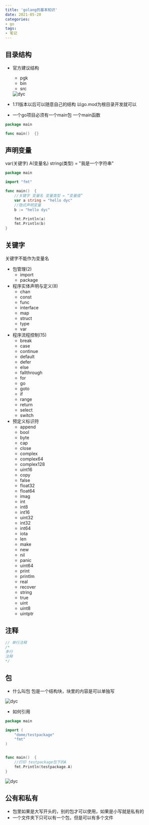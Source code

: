 ```yaml
---
title: 'golang的基本知识'
date: 2021-05-20
categories:
- go
tags:
- 笔记
---
```

## 目录结构
+ 官方建议结构
    - pgk 
    - bin 
    - src
    <img src="https://webdyc.oss-cn-beijing.aliyuncs.com/blog/QQ%E6%88%AA%E5%9B%BE20210520144823.png" alt="dyc" title="dyc" class="zoom-custom-imgs">

+ 1.11版本以后可以随意自己的结构
以go.mod为根目录开发就可以
+ 一个go项目必须有一个main包 一个main函数
```go
package main

func main()  {}
```

## 声明变量
var(关键字) A(变量名) string(类型) = "我是一个字符串"
```go
package main

import "fmt"

func main()  {
	//关键字 变量名 变量类型 = “变量值”
	var a string = "hello dyc"
	//隐式声明变量
	b := "hello dyc"
	
	fmt.Println(a)
	fmt.Println(b)
}
```

## 关键字
关键字不能作为变量名
+ 包管理(2)
    - import
    - package
+ 程序实体声明与定义(8)
    - chan
    - const
    - func
    - interface
    - map
    - struct
    - type 
    - var
+ 程序流程控制(15)
    - break
    - case
    - continue
    - default
    - defer
    - else
    - fallthrough
    - for
    - go
    - goto
    - if
    - range
    - return
    - select
    - switch
+ 预定义标识符
    - append
    - bool
    - byte
    - cap
    - close
    - complex
    - complex64
    - complex128
    - uint16
    - copy
    - false
    - float32
    - float64
    - imag
    - int
    - int8
    - int16
    - uint32
    - int32
    - int64
    - iota
    - len 
    - make
    - new
    - nil
    - panic
    - uint64
    - print
    - printlm
    - real
    - recover
    - string
    - true
    - uint
    - uint8
    - uintptr

## 注释
```go
// 单行注释
/*
多行
注释
*/
```

## 包
+ 什么叫包
包是一个结构块，块里的内容是可以单独写
<img src="https://webdyc.oss-cn-beijing.aliyuncs.com/blog/QQ%E6%88%AA%E5%9B%BE20210520152139.png" alt="dyc" title="dyc" class="zoom-custom-imgs">

+ 如何引用
```go
package main

import (
	"dome/testpackage"
	"fmt"
)


func main()  {
	//打印 testpackage包下的A
	fmt.Println(testpackage.A)
}
```
<img src="https://webdyc.oss-cn-beijing.aliyuncs.com/blog/QQ%E6%88%AA%E5%9B%BE20210520152355.png" alt="dyc" title="dyc" class="zoom-custom-imgs">

## 公有和私有
- 包里如果是大写开头的，别的包才可以使用，如果是小写就是私有的
- 一个文件夹下只可以有一个包，但是可以有多个文件



